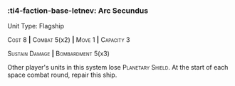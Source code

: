 ### :ti4-faction-base-letnev: **Arc Secundus**

Unit Type: Flagship 

<span style="font-variant:small-caps;">Cost</span> 8 __|__ <span style="font-variant:small-caps;">Combat</span> 5(x2) __|__ <span style="font-variant:small-caps;">Move</span> 1 __|__ <span style="font-variant:small-caps;">Capacity</span> 3

<span style="font-variant:small-caps;">Sustain Damage</span> __|__ <span style="font-variant:small-caps;">Bombardment</span> 5(x3)

Other player's units in this system lose <span style="font-variant:small-caps;">Planetary Shield</span>. At the start of each space combat round, repair this ship.
